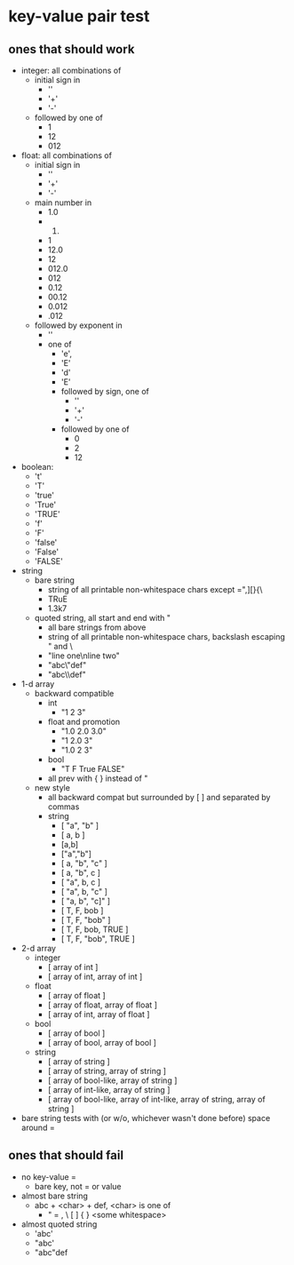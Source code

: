 # key-value pair test

## ones that should work

* integer: all combinations of
    * initial sign in 
        * ''
        * '+'
        * '-'
    * followed by one of
        *  1
        *  12
        *  012
* float: all combinations of
    * initial sign in 
        * ''
        * '+'
        * '-'
    * main number in
        * 1.0
        * 1.
        * 1
        * 12.0
        * 12
        * 012.0
        * 012
        * 0.12
        * 00.12
        * 0.012
        * .012
    * followed by exponent in
        * ''
        * one of 
            * 'e', 
            * 'E'
            * 'd'
            * 'E'
            * followed by sign, one of
                * ''
                * '+'
                * '-'
            * followed by one of
                * 0
                * 2
                * 12
* boolean:
    * 't'
    * 'T'
    * 'true'
    * 'True'
    * 'TRUE'
    * 'f'
    * 'F'
    * 'false'
    * 'False'
    * 'FALSE'
* string
    * bare string
        * string of all printable non-whitespace chars except =",\]\[\}\{\\
        * TRuE
        * 1.3k7
    * quoted string, all start and end with "
        * all bare strings from above
        * string of all printable non-whitespace chars, backslash escaping " and \\
        * "line one\\nline two"
        * "abc\\"def"
        * "abc\\\\def"
* 1-d array
    * backward compatible
        * int
            * "1 2 3"
        * float and promotion
            * "1.0 2.0 3.0"
            * "1 2.0 3"
            * "1.0 2 3"
        * bool
            * "T F True FALSE"
        * all prev with \{ \} instead of "
    * new style
        * all backward compat but surrounded by \[ \] and separated by commas
        * string
            * [ "a", "b" ]
            * [ a, b ]
            * [a,b]
            * ["a","b"]
            * [ a, "b", "c" ]
            * [ a, "b", c ]
            * [ "a", b, c ]
            * [ "a", b, "c" ]
            * [ "a, b", "c]" ]
            * [ T, F, bob ]
            * [ T, F, "bob" ]
            * [ T, F, bob, TRUE ]
            * [ T, F, "bob", TRUE ]
* 2-d array
    * integer
        * \[ array of int \]
        * \[ array of int, array of int \]
    * float
        * \[ array of float \]
        * \[ array of float, array of float \]
        * \[ array of int, array of float \]
    * bool
        * \[ array of bool \]
        * \[ array of bool, array of bool \]
    * string
        * \[ array of string \]
        * \[ array of string, array of string \]
        * \[ array of bool-like, array of string \]
        * \[ array of int-like, array of string \]
        * \[ array of bool-like, array of int-like, array of string, array of string \]
* bare string tests with (or w/o, whichever wasn't done before) space around =

## ones that should fail

* no key-value =
    * bare key, not = or value
* almost bare string
    * abc + &lt;char> + def, &lt;char> is one of
        * " = , \\ \[ \] \{ \} &lt;some whitespace>
* almost quoted string
    * 'abc'
    * "abc'
    * "abc\"def
